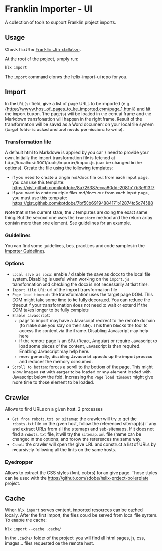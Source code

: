 # Franklin Importer - UI

A collection of tools to support Franklin project imports.

## Usage

Check first the [Franklin cli installation](https://github.com/adobe/helix-cli#installation).

At the root of the project, simply run:

```
hlx import
```

The `import` command clones the helix-import-ui repo for you.

## Import

In the `URL(s)` field, give a list of page URLs to be imported (e.g. {https://wwww.host_of_pages_to_be_imported.com/page_1.html}) and hit the import button. The page(s) will be loaded in the central frame and the Markdown transfomation will happen in the right frame. Result of the transformation will be saved as a Word document on your local file system (target folder is asked and tool needs permissions to write).

### Transformation file

A default html to Markdown is applied by you can / need to provide your own. Initially the import transformation file is fetched at http://localhost:3001/tools/importer/import.js (can be changed in the options). Create the file using the following templates:

- if you need to create a single md/docx file out from each input page, you can use this template: https://gist.github.com/kptdobe/8a726387ecca80dde2081b17b3e913f7
- if you need to crate multiple files md/docx out from each input page, you must use this template: https://gist.github.com/kptdobe/7bf50b69194884171b12874fc5c74588

Note that in the current state, the 2 templates are doing the exact same thing. But the second one uses the `transform` method and the return array contain more than one element. See guidelines for an example.

### Guidelines

You can find some guidelines, best practices and code samples in the [Importer Guidelines](./importer-guidelines.md).

### Options

- `Local save as docx`: enable / disable the save as docx to the local file system. Disabling is useful when working on the `import.js` transformation and checking the docx is not necessarily at that time.
- `Import file URL`: url of the import transformation file
- `Page load timeout`: the transformation uses the target page DOM. This DOM might take some time to be fully decorated. You can reduce the timeout if your transformation does not need to wait or extend if the DOM takes longer to be fully complete
- `Enable Javascript`: 
  - page to import may have a Javascript redirect to the remote domain (to make sure you stay on their site). This then blocks the tool to access the content via the iframe. Disabling Javascript may help here. 
  - if the remote page is an SPA (React, Angular) or require Javascript to load some pieces of the content, Javascript is then required. Enabling Javascript may help here.
  - more generally, disabling Javascript speeds up the import process and reduces the memory consumed.
- `Scroll to bottom`: forces a scroll to the bottom of the page. This might allow images set with earger to be loaded or any element loaded with Javascript below the fold. Increasing the `Page load timeout` might give more time to those element to be loaded.

## Crawler

Allows to find URLs on a given host. 2 processes:

- `Get from robots.txt or sitemap`: the crawler will try to get the `robots.txt` file on the given host, follow the referenced sitemap(s) if any and extract URLs from all the sitemaps and sub-sitemaps. If it does not find a `robots.txt` file, it will try the `sitemap.xml` file (name can be changed in the options) and follow the references the same way.
- `Crawl`: the crawler will open the give URL and construct a list of URLs by recursively following all the links on the same hosts.

### Eyedropper

Allows to extract the CSS styles (font, colors) for an give page. Those styles can be used with the https://github.com/adobe/helix-project-boilerplate project.

## Cache

When `hlx import` serves content, imported resources can be cached locally. After the first import, the files could be served from local file system. To enable the cache:

```
hlx import --cache .cache/
```

In the `.cache/` folder of the project, you will find all html pages, js, css, images... files requested on the remote host.
